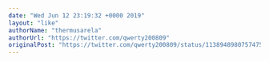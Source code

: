 ```yaml
---
date: "Wed Jun 12 23:19:32 +0000 2019"
layout: "like"
authorName: "thermusarela"
authorUrl: "https://twitter.com/qwerty200809"
originalPost: "https://twitter.com/qwerty200809/status/1138948980757475328"
---
```

